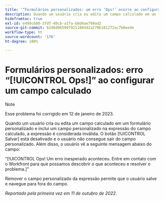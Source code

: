 ```yaml
---
title: '“Formulários personalizados: um erro ‘Ops!’ ocorre ao configurar um campo calculado”'
description: Quando um usuário cria ou edita um campo calculado em um formulário personalizado e inclui um campo personalizado na expressão do campo calculado, a expressão é considerada inválida. O botão Salvar está desativado e o usuário não consegue sair do campo personalizado. Além disso, o usuário vê uma mensagem de erro “Ops!” abaixo do campo.
hidefromtoc: true
exl-id: e499c680-2fdf-40cb-a1fa-b0d4ae799ad2
source-git-commit: 62d6d8659079211804d2a270b181272ac7b0eede
workflow-type: ht
source-wordcount: '176'
ht-degree: 100%

---
```


# Formulários personalizados: erro “[!UICONTROL Ops!]” ao configurar um campo calculado

>[!NOTE]
>
>Esse problema foi corrigido em 12 de janeiro de 2023.

Quando um usuário cria ou edita um campo calculado em um formulário personalizado e inclui um campo personalizado na expressão do campo calculado, a expressão é considerada inválida. O botão [!UICONTROL Salvar] está desativado e o usuário não consegue sair do campo personalizado. Além disso, o usuário vê a seguinte mensagem abaixo do campo:

“[!UICONTROL Ops! Um erro inesperado aconteceu. Entre em contato com o Workfront para que possamos descobrir o que aconteceu e resolver o problema.]”

Remover o campo personalizado da expressão permite que o usuário salve e navegue para fora do campo.

_Reportado pela primeira vez em 11 de outubro de 2022._

